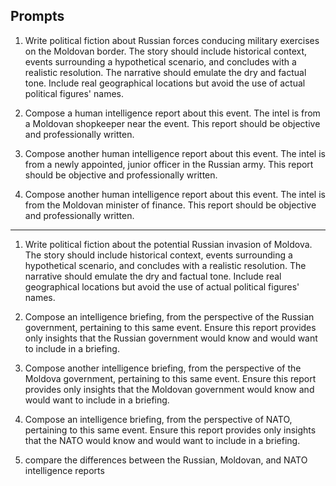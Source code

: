 ## Prompts

1. Write political fiction about Russian forces conducing military exercises on the Moldovan border. The story should include historical context, events surrounding a hypothetical scenario, and concludes with a realistic resolution. The narrative should emulate the dry and factual tone. Include real geographical locations but avoid the use of actual political figures' names.

2. Compose a human intelligence report about this event. The intel is from a Moldovan shopkeeper near the event. This report should be objective and professionally written.

3. Compose another human intelligence report about this event. The intel is from a newly appointed, junior officer in the Russian army. This report should be objective and professionally written.

4. Compose another human intelligence report about this event. The intel is from the Moldovan minister of finance. This report should be objective and professionally written.
---

1. Write political fiction about the potential Russian invasion of Moldova. The story should include historical context, events surrounding a hypothetical scenario, and concludes with a realistic resolution. The narrative should emulate the dry and factual tone. Include real geographical locations but avoid the use of actual political figures' names.

2. Compose an intelligence briefing, from the perspective of the Russian government, pertaining to this same event. Ensure this report provides only insights that the Russian government would know and would want to include in a briefing.

3. Compose another intelligence briefing, from the perspective of the Moldova government, pertaining to this same event. Ensure this report provides only insights that the Moldovan government would know and would want to include in a briefing.

4. Compose an intelligence briefing, from the perspective of NATO, pertaining to this same event. Ensure this report provides only insights that the NATO would know and would want to include in a briefing.

5. compare the differences between the Russian, Moldovan, and NATO intelligence reports
